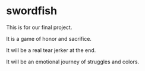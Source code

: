 # swordfish

This is for our final project.

It is a game of honor and sacrifice.

It will be a real tear jerker at the end.

It will be an emotional journey of struggles and colors.
